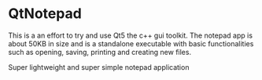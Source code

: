 # QtNotepad
This is a an effort to try and use Qt5 the c++ gui toolkit. The notepad app is about 50KB in size and is a standalone executable with basic functionalities such as opening, saving, printing and creating new files.

Super lightweight and super simple notepad application
